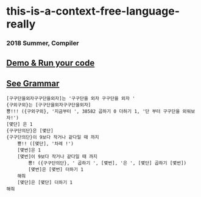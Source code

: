 # this-is-a-context-free-language-really

### 2018 Summer, Compiler

## [Demo & Run your code](http://orange4glace.com/pnu/201324456/2018compiler/)

## [See Grammar](https://github.com/orange4glace/this-is-a-context-free-language-really/blob/master/grammar.cfg)



```
[구구단을외자구구단을외자]는 '구구단을 외자 구구단을 외자 '
{구외구외}는 [구구단을외자구구단을외자]
뿅!!! ({구외구외}, '지금부터 ', 38582 곱하기 0 더하기 1, '단 부터 구구단을 외워보자!')
[몇단] 은 1
{구구단의단}은 [몇단]
{구구단의단}이 9보다 작거나 같다일 때 까지
	뿅!! ([몇단], '차례 !')
	[몇번]은 1
	[몇번]이 9보다 작거나 같다일 때 까지
		뿅! ({구구단의단}, ' 곱하기 ', [몇번], '은 ', [몇단] 곱하기 [몇번])
		[몇번]은 [몇번] 더하기 1
	해줘
	[몇단]은 [몇단] 더하기 1
해줘
```

